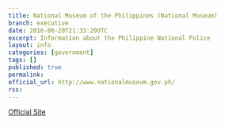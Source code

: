 ```yaml
---
title: National Museum of the Philippines (National Museum)
branch: executive
date: 2016-06-20T21:33:20UTC
excerpt: Information about the Philippine National Police
layout: info
categories: [government]
tags: []
published: true
permalink: 
official_url: http://www.nationalmuseum.gov.ph/
rss:
---
```


[Official Site](page.official_url)

